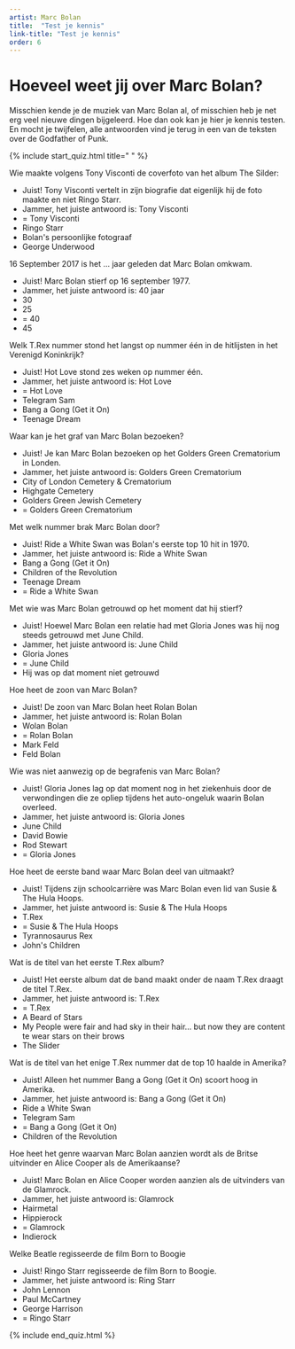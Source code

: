 ```yaml
---
artist: Marc Bolan
title:  "Test je kennis"
link-title: "Test je kennis"
order: 6
---
```


# Hoeveel weet jij over Marc Bolan?
Misschien kende je de muziek van Marc Bolan al, of misschien heb je net erg veel nieuwe dingen bijgeleerd. Hoe dan ook kan je hier je kennis testen. En mocht je twijfelen, alle antwoorden vind je terug in een van de teksten over de <span class="engels">Godfather of Punk</span>.

{% include start_quiz.html title=" " %}

Wie maakte volgens Tony Visconti de coverfoto van het album The Silder:
* Juist! Tony Visconti vertelt in zijn biografie dat eigenlijk hij de foto maakte en niet Ringo Starr.
* Jammer, het juiste antwoord is: Tony Visconti
* = Tony Visconti
* Ringo Starr
* Bolan's persoonlijke fotograaf
* George Underwood

16 September 2017 is het … jaar geleden dat Marc Bolan omkwam.
* Juist! Marc Bolan stierf op 16 september 1977.
* Jammer, het juiste antwoord is: 40 jaar
* 30
* 25
* = 40
* 45

Welk T.Rex nummer stond het langst op nummer één in de hitlijsten in het Verenigd Koninkrijk? 
* Juist! Hot Love stond zes weken op nummer één.
* Jammer, het juiste antwoord is: <span class="engels"> Hot Love </span>
* = Hot Love
* Telegram Sam
* Bang a Gong (Get it On)
* Teenage Dream

Waar kan je het graf van Marc Bolan bezoeken?
* Juist! Je kan Marc Bolan bezoeken op het Golders Green Crematorium in Londen.
* Jammer, het juiste antwoord is: <span class="engels"> Golders Green Crematorium </span>
* City of London Cemetery & Crematorium
* Highgate Cemetery
* Golders Green Jewish Cemetery
* = Golders Green Crematorium

Met welk nummer brak Marc Bolan door?
* Juist! Ride a White Swan was Bolan's eerste top 10 hit in 1970.
* Jammer, het juiste antwoord is: <span class="engels"> Ride a White Swan</span>
* Bang a Gong (Get it On)
* Children of the Revolution
* Teenage Dream
* = Ride a White Swan

Met wie was Marc Bolan getrouwd op het moment dat hij stierf?
* Juist! Hoewel Marc Bolan een relatie had met Gloria Jones was hij nog steeds getrouwd met June Child.
* Jammer, het juiste antwoord is: June Child
* Gloria Jones
* = June Child
* Hij was op dat moment niet getrouwd

Hoe heet de zoon van Marc Bolan?
* Juist! De zoon van Marc Bolan heet Rolan Bolan
* Jammer, het juiste antwoord is: Rolan Bolan
* Wolan Bolan
* = Rolan Bolan
* Mark Feld
* Feld Bolan

Wie was niet aanwezig op de begrafenis van Marc Bolan?
* Juist! Gloria Jones lag op dat moment nog in het ziekenhuis door de verwondingen die ze opliep tijdens het auto-ongeluk waarin Bolan overleed.
* Jammer, het juiste antwoord is: Gloria Jones
* June Child
* David Bowie
* Rod Stewart
* = Gloria Jones

Hoe heet de eerste band waar Marc Bolan deel van uitmaakt?
* Juist! Tijdens zijn schoolcarrière was Marc Bolan even lid van Susie & The Hula Hoops.
* Jammer, het juiste antwoord is: <span class="engels">Susie & The Hula Hoops </span>
* T.Rex
* = Susie & The Hula Hoops
* Tyrannosaurus Rex
* John's Children

Wat is de titel van het eerste T.Rex album?
* Juist! Het eerste album dat de band maakt onder de naam T.Rex draagt de titel T.Rex.
* Jammer, het juiste antwoord is: <span class="engels">T.Rex</span>
* = T.Rex
* A Beard of Stars
* My People were fair and had sky in their hair… but now they are content te wear stars on their brows
* The Slider

Wat is de titel van het enige T.Rex nummer dat de top 10 haalde in Amerika?
* Juist! Alleen het nummer Bang a Gong (Get it On) scoort hoog in Amerika.
* Jammer, het juiste antwoord is: <span class="engels">Bang a Gong (Get it On)</span>
* Ride a White Swan
* Telegram Sam
* = Bang a Gong (Get it On)
* Children of the Revolution

Hoe heet het genre waarvan Marc Bolan aanzien wordt als de Britse uitvinder en Alice Cooper als de Amerikaanse?
* Juist! Marc Bolan en Alice Cooper worden aanzien als de uitvinders van de Glamrock.
* Jammer, het juiste antwoord is: Glamrock
* Hairmetal
* Hippierock
* = Glamrock
* Indierock

Welke <span class="engels">Beatle</span> regisseerde de film <span class="engels">Born to Boogie</span>
* Juist! Ringo Starr regisseerde de film <span class="engels">Born to Boogie</span>.
* Jammer, het juiste antwoord is: Ring Starr
* John Lennon
* Paul McCartney
* George Harrison
* = Ringo Starr

{% include end_quiz.html %}

